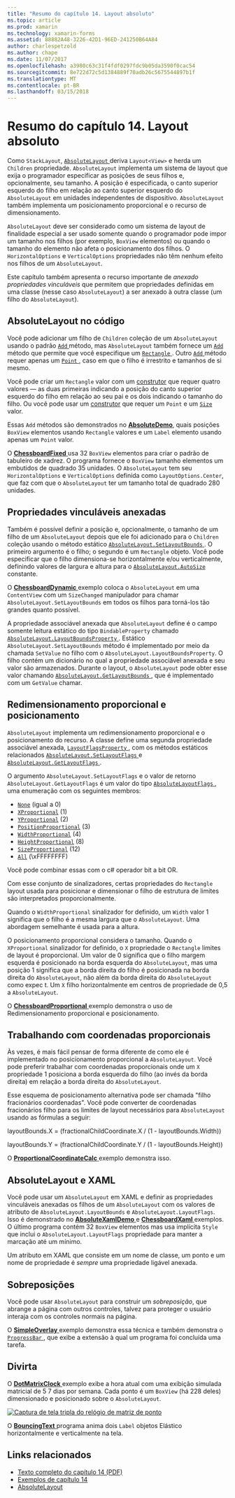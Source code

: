 ```yaml
---
title: "Resumo do capítulo 14. Layout absoluto"
ms.topic: article
ms.prod: xamarin
ms.technology: xamarin-forms
ms.assetid: 88882A48-3226-42D1-96ED-241250B64A84
author: charlespetzold
ms.author: chape
ms.date: 11/07/2017
ms.openlocfilehash: a3980c63c31f4fdf0297fdc9b05da3590f0cac54
ms.sourcegitcommit: 8e722d72c5d1384889f70adb26c5675544897b1f
ms.translationtype: MT
ms.contentlocale: pt-BR
ms.lasthandoff: 03/15/2018
---
```

# <a name="summary-of-chapter-14-absolute-layout"></a>Resumo do capítulo 14. Layout absoluto

Como `StackLayout`, [ `AbsoluteLayout` ](https://developer.xamarin.com/api/type/Xamarin.Forms.AbsoluteLayout/) deriva `Layout<View>` e herda um `Children` propriedade. `AbsoluteLayout` implementa um sistema de layout que exija o programador especificar as posições de seus filhos e, opcionalmente, seu tamanho. A posição é especificada, o canto superior esquerdo do filho em relação ao canto superior esquerdo do `AbsoluteLayout` em unidades independentes de dispositivo. `AbsoluteLayout` também implementa um posicionamento proporcional e o recurso de dimensionamento.

`AbsoluteLayout` deve ser considerado como um sistema de layout de finalidade especial a ser usado somente quando o programador pode impor um tamanho nos filhos (por exemplo, `BoxView` elementos) ou quando o tamanho do elemento não afeta o posicionamento dos filhos. O `HorizontalOptions` e `VerticalOptions` propriedades não têm nenhum efeito nos filhos de um `AbsoluteLayout`.

Este capítulo também apresenta o recurso importante de *anexado propriedades vinculáveis* que permitem que propriedades definidas em uma classe (nesse caso `AbsoluteLayout`) a ser anexado à outra classe (um filho do `AbsoluteLayout`).

## <a name="absolutelayout-in-code"></a>AbsoluteLayout no código

Você pode adicionar um filho de `Children` coleção de um `AbsoluteLayout` usando o padrão [ `Add` ](https://developer.xamarin.com/api/member/System.Collections.Generic.ICollection%3CT%3E.Add/p/T/) método, mas `AbsoluteLayout` também fornece um [ `Add` ](https://developer.xamarin.com/api/member/Xamarin.Forms.AbsoluteLayout+IAbsoluteList%3CT%3E.Add/p/Xamarin.Forms.View/Xamarin.Forms.Rectangle/Xamarin.Forms.AbsoluteLayoutFlags/) método que permite que você especifique um [ `Rectangle` ](https://developer.xamarin.com/api/type/Xamarin.Forms.Rectangle/). Outro [ `Add` ](https://developer.xamarin.com/api/member/Xamarin.Forms.AbsoluteLayout+IAbsoluteList%3CT%3E.Add/p/Xamarin.Forms.View/Xamarin.Forms.Point/) método requer apenas um [ `Point` ](https://developer.xamarin.com/api/type/Xamarin.Forms.Point/), caso em que o filho é irrestrito e tamanhos de si mesmo.

Você pode criar um `Rectangle` valor com um [construtor](https://developer.xamarin.com/api/constructor/Xamarin.Forms.Rectangle.Rectangle/p/System.Double/System.Double/System.Double/System.Double/) que requer quatro valores &mdash; as duas primeiras indicando a posição do canto superior esquerdo do filho em relação ao seu pai e os dois indicando o tamanho do filho. Ou você pode usar um [construtor](https://developer.xamarin.com/api/constructor/Xamarin.Forms.Rectangle.Rectangle/p/Xamarin.Forms.Point/Xamarin.Forms.Size/) que requer um `Point` e um [ `Size` ](https://developer.xamarin.com/api/type/Xamarin.Forms.Size/) valor.

Essas `Add` métodos são demonstrados no [ **AbsoluteDemo**](https://github.com/xamarin/xamarin-forms-book-samples/tree/master/Chapter14/AbsoluteDemo), quais posições `BoxView` elementos usando `Rectangle` valores e um `Label` elemento usando apenas um `Point` valor.

O [ **ChessboardFixed** ](https://github.com/xamarin/xamarin-forms-book-samples/tree/master/Chapter14/ChessboardFixed) usa 32 `BoxView` elementos para criar o padrão de tabuleiro de xadrez. O programa fornece o `BoxView` tamanho elementos um embutidos de quadrado 35 unidades. O `AbsoluteLayout` tem seu `HorizontalOptions` e `VerticalOptions` definida como `LayoutOptions.Center`, que faz com que o `AbsoluteLayout` ter um tamanho total de quadrado 280 unidades.

## <a name="attached-bindable-properties"></a>Propriedades vinculáveis anexadas

Também é possível definir a posição e, opcionalmente, o tamanho de um filho de um `AbsoluteLayout` depois que ele foi adicionado para o `Children` coleção usando o método estático [ `AbsoluteLayout.SetLayoutBounds` ](https://developer.xamarin.com/api/member/Xamarin.Forms.AbsoluteLayout.SetLayoutBounds/p/Xamarin.Forms.BindableObject/Xamarin.Forms.Rectangle/). O primeiro argumento é o filho; o segundo é um `Rectangle` objeto. Você pode especificar que o filho dimensiona-se horizontalmente e/ou verticalmente, definindo valores de largura e altura para o [ `AbsoluteLayout.AutoSize` ](https://developer.xamarin.com/api/property/Xamarin.Forms.AbsoluteLayout.AutoSize/) constante.

O [ **ChessboardDynamic** ](https://github.com/xamarin/xamarin-forms-book-samples/tree/master/Chapter14/ChessboardDynamic) exemplo coloca o `AbsoluteLayout` em uma `ContentView` com um `SizeChanged` manipulador para chamar `AbsoluteLayout.SetLayoutBounds` em todos os filhos para torná-los tão grandes quanto possível.  

A propriedade associável anexada que `AbsoluteLayout` define é o campo somente leitura estático do tipo `BindableProperty` chamado [ `AbsoluteLayout.LayoutBoundsProperty` ](https://developer.xamarin.com/api/field/Xamarin.Forms.AbsoluteLayout.LayoutBoundsProperty/). Estático `AbsoluteLayout.SetLayoutBounds` método é implementado por meio da chamada `SetValue` no filho com o `AbsoluteLayout.LayoutBoundsProperty`. O filho contém um dicionário no qual a propriedade associável anexada e seu valor são armazenados. Durante o layout, o `AbsoluteLayout` pode obter esse valor chamando [ `AbsoluteLayout.GetLayoutBounds` ](https://developer.xamarin.com/api/member/Xamarin.Forms.AbsoluteLayout.GetLayoutBounds/p/Xamarin.Forms.BindableObject/), que é implementado com um `GetValue` chamar.

## <a name="proportional-sizing-and-positioning"></a>Redimensionamento proporcional e posicionamento

`AbsoluteLayout` implementa um redimensionamento proporcional e o posicionamento do recurso. A classe define uma segunda propriedade associável anexada, [ `LayoutFlagsProperty` ](https://developer.xamarin.com/api/field/Xamarin.Forms.AbsoluteLayout.LayoutFlagsProperty/), com os métodos estáticos relacionados [ `AbsoluteLayout.SetLayoutFlags` ](https://developer.xamarin.com/api/member/Xamarin.Forms.AbsoluteLayout.SetLayoutFlags/p/Xamarin.Forms.BindableObject/Xamarin.Forms.AbsoluteLayoutFlags/) e [ `AbsoluteLayout.GetLayoutFlags` ](https://developer.xamarin.com/api/member/Xamarin.Forms.AbsoluteLayout.GetLayoutFlags/p/Xamarin.Forms.BindableObject/).

O argumento `AbsoluteLayout.SetLayoutFlags` e o valor de retorno `AbsoluteLayout.GetLayoutFlags` é um valor do tipo [ `AbsoluteLayoutFlags` ](https://developer.xamarin.com/api/type/Xamarin.Forms.AbsoluteLayoutFlags/), uma enumeração com os seguintes membros:

- [`None`](https://developer.xamarin.com/api/field/Xamarin.Forms.AbsoluteLayoutFlags.None/) (igual a 0)
- [`XProportional`](https://developer.xamarin.com/api/field/Xamarin.Forms.AbsoluteLayoutFlags.XProportional/) (1)
- [`YProportional`](https://developer.xamarin.com/api/field/Xamarin.Forms.AbsoluteLayoutFlags.YProportional/) (2)
- [`PositionProportional`](https://developer.xamarin.com/api/field/Xamarin.Forms.AbsoluteLayoutFlags.PositionProportional/) (3)
- [`WidthProportional`](https://developer.xamarin.com/api/field/Xamarin.Forms.AbsoluteLayoutFlags.WidthProportional/) (4)
- [`HeightProportional`](https://developer.xamarin.com/api/field/Xamarin.Forms.AbsoluteLayoutFlags.HeightProportional/) (8)
- [`SizeProportional`](https://developer.xamarin.com/api/field/Xamarin.Forms.AbsoluteLayoutFlags.SizeProportional/) (12)
- [`All`](https://developer.xamarin.com/api/field/Xamarin.Forms.AbsoluteLayoutFlags.All/) (\xFFFFFFFF)

Você pode combinar essas com o c# operador bit a bit OR.

Com esse conjunto de sinalizadores, certas propriedades do `Rectangle` layout usada para posicionar e dimensionar o filho de estrutura de limites são interpretados proporcionalmente.

Quando o `WidthProportional` sinalizador for definido, um `Width` valor 1 significa que o filho é a mesma largura que o `AbsoluteLayout`. Uma abordagem semelhante é usada para a altura.

O posicionamento proporcional considera o tamanho. Quando o `XProportional` sinalizador for definido, o `X` propriedade o `Rectangle` limites de layout é proporcional. Um valor de 0 significa que o filho margem esquerda é posicionado na borda esquerda do `AbsoluteLayout`, mas uma posição 1 significa que a borda direita do filho é posicionada na borda direita do `AbsoluteLayout`, não além da borda direita do `AbsoluteLayout` como expec t. Um `X` filho horizontalmente em centros de propriedade de 0,5 a `AbsoluteLayout`.

O [ **ChessboardProportional** ](https://github.com/xamarin/xamarin-forms-book-samples/tree/master/Chapter14/ChessboardProportional) exemplo demonstra o uso de Redimensionamento proporcional e posicionamento.

## <a name="working-with-proportional-coordinates"></a>Trabalhando com coordenadas proporcionais

Às vezes, é mais fácil pensar de forma diferente de como ele é implementado no posicionamento proporcional a `AbsoluteLayout`. Você pode preferir trabalhar com coordenadas proporcionais onde um `X` propriedade 1 posiciona a borda esquerda do filho (ao invés da borda direita) em relação a borda direita do `AbsoluteLayout`.

Esse esquema de posicionamento alternativa pode ser chamada "filho fracionários coordenadas". Você pode converter de coordenadas fracionários filho para os limites de layout necessários para `AbsoluteLayout` usando as fórmulas a seguir:

layoutBounds.X = (fractionalChildCoordinate.X / (1 - layoutBounds.Width))

layoutBounds.Y = (fractionalChildCoordinate.Y / (1 - layoutBounds.Height))

O [ **ProportionalCoordinateCalc** ](https://github.com/xamarin/xamarin-forms-book-samples/tree/master/Chapter14/PropCoordCalc) exemplo demonstra isso.

## <a name="absolutelayout-and-xaml"></a>AbsoluteLayout e XAML

Você pode usar um `AbsoluteLayout` em XAML e definir as propriedades vinculáveis anexadas os filhos de um `AbsoluteLayout` com os valores de atributo de `AbsoluteLayout.LayoutBounds` e `AbsoluteLayout.LayoutFlags`. Isso é demonstrado no [ **AbsoluteXamlDemo** ](https://github.com/xamarin/xamarin-forms-book-samples/tree/master/Chapter14/AbsoluteXamlDemo) e [ **ChessboardXaml** ](https://github.com/xamarin/xamarin-forms-book-samples/tree/master/Chapter14/ChessboardXaml) exemplos. O último programa contém 32 `BoxView` elementos mas usa implícita `Style` que inclui o `AbsoluteLayout.LayoutFlags` propriedade para manter a marcação até um mínimo.

Um atributo em XAML que consiste em um nome de classe, um ponto e um nome de propriedade é *sempre* uma propriedade ligável anexada.

## <a name="overlays"></a>Sobreposições

Você pode usar `AbsoluteLayout` para construir um *sobreposição*, que abrange a página com outros controles, talvez para proteger o usuário interaja com os controles normais na página. 

O [ **SimpleOverlay** ](https://github.com/xamarin/xamarin-forms-book-samples/tree/master/Chapter14/SimpleOverlay) exemplo demonstra essa técnica e também demonstra o [ `ProgressBar` ](https://developer.xamarin.com/api/type/Xamarin.Forms.ProgressBar/), que exibe a extensão à qual um programa foi concluída uma tarefa.

## <a name="some-fun"></a>Divirta

O [ **DotMatrixClock** ](https://github.com/xamarin/xamarin-forms-book-samples/tree/master/Chapter14/DotMatrixClock) exemplo exibe a hora atual com uma exibição simulada matricial de 5 7 dias por semana. Cada ponto é um `BoxView` (há 228 deles) dimensionado e posicionado sobre o `AbsoluteLayout`.

[![Captura de tela tripla do relógio de matriz de ponto](images/ch14fg08-small.png "matricial relógio")](images/ch14fg08-large.png#lightbox "matricial relógio")

O [ **BouncingText** ](https://github.com/xamarin/xamarin-forms-book-samples/tree/master/Chapter14/BouncingText) programa anima dois `Label` objetos Elástico horizontalmente e verticalmente na tela.



## <a name="related-links"></a>Links relacionados

- [Texto completo do capítulo 14 (PDF)](https://download.xamarin.com/developer/xamarin-forms-book/XamarinFormsBook-Ch14-Apr2016.pdf)
- [Exemplos de capítulo 14](https://github.com/xamarin/xamarin-forms-book-samples/tree/master/Chapter14)
- [AbsoluteLayout](~/xamarin-forms/user-interface/layouts/absolute-layout.md)

